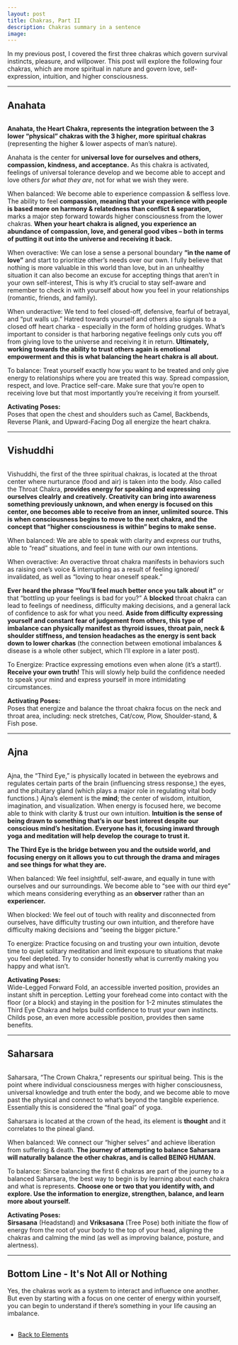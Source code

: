 ```yaml
---
layout: post
title: Chakras, Part II
description: Chakras summary in a sentence
image: 
---
```

<div>
    <p>
    In my previous post, I covered the first three chakras which govern survival instincts, pleasure, and willpower. This post will explore the following four chakras, which are more spiritual in nature and govern love, self-expression, intuition, and higher consciousness.
    <hr />

<div>
    <h2>Anahata</h2>
    <span class="image right"><img src="{% link assets/images/chakras_anahata.jpg %}" alt="" /></span>
    <p>
    <b>Anahata, the Heart Chakra, represents the integration between the 3 lower “physical” chakras with the 3 higher, more spiritual chakras</b> (representing the higher & lower aspects of man’s nature).
    <p>
    Anahata is the center for <b>universal love for ourselves and others, compassion, kindness, and acceptance.</b>  As this chakra is activated, feelings of universal tolerance develop and we become able to accept and love others <i>for what they are</i>, not for what we wish they were. 
    <p>
    When balanced: We become able to experience compassion & selfless love. The ability to feel <b>compassion, meaning that your experience with people is based more on harmony & relatedness than conflict & separation,</b> marks a major step forward towards higher consciousness from the lower chakras. <b>When your heart chakra is aligned, you experience an abundance of compassion, love, and general good vibes – both in terms of putting it out into the universe and receiving it back.</b>
    <p>
    When overactive: We can lose a sense a personal boundary <b>“in the name of love”</b> and start to prioritize other’s needs over our own. I fully believe that nothing is more valuable in this world than love, but in an unhealthy situation it can also become an excuse for accepting things that aren’t in your own self-interest, This is why it’s crucial to stay self-aware and remember to check in with yourself about how you feel in your relationships (romantic, friends, and family).
    <p>
    When underactive: We tend to feel closed-off, defensive, fearful of betrayal, and “put walls up.” Hatred towards yourself and others also signals to a closed off heart charka - especially in the form of holding grudges. What’s important to consider is that harboring negative feelings only cuts you off from giving love to the universe and receiving it in return. <b>Ultimately, working towards the ability to trust others again is emotional empowerment and this is what balancing the heart chakra is all about.</b>
    <p>
    To balance: Treat yourself exactly how you want to be treated and only give energy to relationships where you are treated this way. Spread compassion, respect, and love. Practice self-care. Make sure that you’re open to receiving love but that most importantly you’re receiving it from yourself.
    <p>
    <b>Activating Poses:</b> <br/>
    Poses that open the chest and shoulders such as Camel, Backbends, Reverse Plank, and Upward-Facing Dog all energize the heart chakra.
    <hr />

<div>
    <h2>Vishuddhi</h2>
    <span class="image left"><img src="{% link assets/images/chakras_vishuddhi.jpg %}" alt="" /></span>
    <p>
    Vishuddhi, the first of the three spiritual chakras, is located at the throat center where nurturance (food and air) is taken into the body. Also called the Throat Chakra, <b>provides energy for speaking and expressing ourselves clealrly and creatively. Creativity can bring into awareness something previously unknown, and when energy is focused on this center, one becomes able to receive from an inner, unlimited source. This is when consciousness begins to move to the next chakra, and the concept that “higher consciousness is within” begins to make sense.</b>
    <p>
    When balanced: We are able to speak with clarity and express our truths, able to “read” situations, and feel in tune with our own intentions. 
    <p>
    When overactive: An overactive throat chakra manifests in behaviors such as raising one’s voice & interrupting as a result of feeling ignored/ invalidated, as well as “loving to hear oneself speak.” 
    <p>
    <b>Ever heard the phrase “You’ll feel much better once you talk about it”</b> or that “bottling up your feelings is bad for you?” A <b>blocked</b> throat chakra can lead to feelings of neediness, difficulty making decisions, and a general lack of confidence to ask for what you need. <b>Aside from difficulty expressing yourself and constant fear of judgement from others, this type of imbalance can physically manifest as thyroid issues, throat pain, neck & shoulder stiffness, and tension headaches as the energy is sent back down to lower charkas</b> (the connection between emotional imbalances & disease is a whole other subject, which I’ll explore in a later post).
    <p>
    To Energize: Practice expressing emotions even when alone (it’s a start!). <b>Receive your own truth!</b> This will slowly help build the confidence needed to speak your mind and express yourself in more intimidating circumstances. 
    <p>
    <b>Activating Poses:</b> <br/>
    Poses that energize and balance the throat chakra focus on the neck and throat area, including: neck stretches, Cat/cow, Plow, Shoulder-stand, & Fish pose.
    <hr />

<div>
    <h2>Ajna</h2>
    <span class="image right"><img src="{% link assets/images/chakras_ajna.jpg %}" alt="" /></span>
    <p>
    Ajna, the “Third Eye,” is physically located in between the eyebrows and regulates certain parts of the brain (influencing stress response,) the eyes, and the pituitary gland (which plays a major role in regulating vital body functions.) Ajna’s element is the <b>mind</b>; the center of wisdom, intuition, imagination, and visualization. When energy is focused here, we become able to think with clarity & trust our own intuition. <b>Intuition is the sense of being drawn to something that’s in our best interest despite our conscious mind’s hesitation. Everyone has it, focusing inward through yoga and meditation will help develop the courage to trust it.</b>
    <p>
    <b>The Third Eye is the bridge between you and the outside world, and focusing energy on it allows you to cut through the drama and mirages and see things for what they are.</b>
    <p>
    When balanced: We feel insightful, self-aware, and equally in tune with ourselves and our surroundings. We become able to “see with our third eye” which means considering everything as an <b>observer</b> rather than an <b>experiencer.</b>
    <p>
    When blocked: We feel out of touch with reality and disconnected from ourselves, have difficulty trusting our own intuition, and therefore have difficulty making decisions and “seeing the bigger picture.” 
    <p>
    To energize: Practice focusing on and trusting your own intuition, devote time to quiet solitary meditation and limit exposure to situations that make you feel depleted. Try to consider honestly what is currently making you happy and what isn’t.
    <p>
    <b>Activating Poses:</b> <br/>
    Wide-Legged Forward Fold, an accessible inverted position, provides an instant shift in perception. Letting your forehead come into contact with the floor (or a block) and staying in the position for 1-2 minutes stimulates the Third Eye Chakra and helps build confidence to trust your own instincts. Childs pose, an even more accessible position, provides then same benefits.
    <hr />

<div>
    <h2>Saharsara</h2>
    <span class="image left"><img src="{% link assets/images/chakras_saharsara.jpg %}" alt="" /></span>
    <p>
    Saharsara, “The Crown Chakra,” represents our spiritual being. This is the point where individual consciousness merges with higher consciousness, universal knowledge and truth enter the body, and we become able to move past the physical and connect to what’s beyond the tangible experience. Essentially this is considered the “final goal” of yoga.
    <p>
    Saharsara is located at the crown of the head, its element is <b>thought</b> and it correlates to the pineal gland. 
    <p>
    When balanced: We connect our “higher selves” and achieve liberation from suffering & death. <b>The journey of attempting to balance Saharsara will naturally balance the other chakras, and is called BEING HUMAN.</b>
    <p>
    To balance: Since balancing the first 6 chakras are part of the journey to a balanced Saharsara, the best way to begin is by learning about each chakra and what is represents. <b>Choose one or two that you identify with, and explore. Use the information to energize, strengthen, balance, and learn more about yourself.</b>
    <p>
    <b>Activating Poses:</b> <br/>
    <b>Sirsasana</b> (Headstand) and <b>Vriksasana</b> (Tree Pose) both initiate the flow of energy from the root of your body to the top of your head, aligning the chakras and calming the mind (as well as improving balance, posture, and alertness).
    <hr />

<div>
    <h2>Bottom Line - It's Not All or Nothing</h2>
    <p>
    Yes, the chakras work as a system to interact and influence one another. But even by starting with a focus on one center of energy within yourself, you can begin to understand if there’s something in your life causing an imbalance.
    <br />
    <br />

<ul class="actions">
	<li><a href="/elements.html" class="button next">Back to Elements</a></li>
</ul>